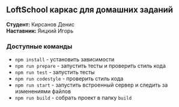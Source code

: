 ## LoftSchool каркас для домашних заданий

<b> Студент: </b>Кирсанов Денис<br>
<b> Наставник: </b>Яицкий Игорь<br>

### Доступные команды

* `npm install` - установить зависимости
* `npm run prepare` - запустить тесты и проверить стиль кода
* `npm run test` - запустить тесты
* `npm run codestyle` - проверить стиль кода
* `npm run start` - запустить встроенный сервер и следить за изменениями файлов
* `npm run build` - собрать проект в папку `build`
